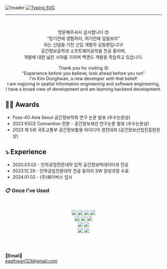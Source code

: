 ![header](https://capsule-render.vercel.app/api?type=waving&color=6994CDEE&text=&animation=twinkling&height=80)
[![Typing SVG](https://readme-typing-svg.demolab.com?font=Alkatra&weight=500&size=45&duration=3500&pause=3&color=6994CDEE&center=false&vCenter=false&multiline=true&repeat=true&width=1000&height=100&lines=Welcome+to+DongHwan's+GitHub!👋)](https://git.io/typing-svg)
 
<div align="left">

-------
<br>

<p align="center">
    방문해주셔서 감사합니다 😍 <br>
    “믿기전에 경험하라, 뛰기전에 앞을보라” <br>
    라는 신념을 가진 신입 개발자 김동환입니다! <br>
    공간정보공학과 소프트웨어공학을 전공 중이며, <br>
    개발에 대한 넓은 시야를 가지며 백엔드 개발을 학습하고 있습니다.
<br>
<br>
    Thank you for visiting 😍 <br>
    “Experience before you believe, look ahead before you run” <br>
    I'm Kim Donghwan, a new developer with that belief! <br>
    I am majoring in spatial information engineering and software engineering, <br>
    I have a broad view of development and am learning backend development.
</p>

## 👨‍💻 Awards
- Foss-4G Asia Seoul 공간정보학회 연구 논문 발표
  (우수논문상)
- 2023 KSCE Convention 전문 - 공간정보세션 연구논문 발표
  (우수논문상)
- 2023 제 5회 국토교통부 공간정보활용 아이디어 경진대회
  (공간정보산업진흥원장상)

## ⤵️ Experience
- 2020.03.02 - 인하공업전문대학 입학 공간정보빅데이터과 전공
- 2023.12.29 - 인하공업전문대학 전공 동아리 SW 양성과정 수료
- 2024.01.02 - (주)웨이버스 입사

### :clipboard: Once I've Used
<br>
<p align="center">
 
   <img src="https://img.shields.io/badge/JAVA-007396?style=for-the-badge&logo=Java&logoColor=white"> 
   <img src="https://img.shields.io/badge/JavaScript-F7DF1E?style=for-the-badge&logo=JavaScript&logoColor=white"> 
   <img src="https://img.shields.io/badge/Spring-6DB33F?style=for-the-badge&logo=Spring&logoColor=white"> 
   <img src="https://img.shields.io/badge/Eclipse-2C2255?style=for-the-badge&logo=Eclipse%20IDE&logoColor=white">
   <br>
   <img src="https://img.shields.io/badge/MySQL-4479A1?style=for-the-badge&logo=MySQL&logoColor=white"> 
   <img src="https://img.shields.io/badge/Oracle-F80000?style=for-the-badge&logo=Oracle&logoColor=white">
   <img src="https://img.shields.io/badge/MongoDB-47A248?style=for-the-badge&logo=Oracle&logoColor=white">
   <br>
   <img src="https://img.shields.io/badge/Python-3776AB?style=for-the-badge&logo=Python&logoColor=white">
   <img src="https://img.shields.io/badge/github-181717?style=for-the-badge&logo=github&logoColor=white">
   <br>
   <img src="https://img.shields.io/badge/Qgis-589632?style=for-the-badge&logo=Qgis&logoColor=white">
   <img src="https://img.shields.io/badge/ArcGIS-2C7AC3?style=for-the-badge&logo=ArcGIS&logoColor=white">
</p>


<br><br>

   <Strong>📧Email📧</Strong><br>easthwan123@gmail.com<br>
</p>
